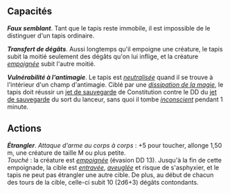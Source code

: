 ## Capacités
_**Faux semblant**_. Tant que le tapis reste immobile, il est impossible de le distinguer d'un tapis ordinaire.

_**Transfert de dégâts**_. Aussi longtemps qu'il empoigne une créature, le tapis subit la moitié seulement des dégâts qu'on lui inflige, et la créature [_empoignée_](/gerer-la-sante-du-personnage/#empoigne) subit l'autre moitié.

_**Vulnérabilité à l'antimagie**_. Le tapis est [_neutralisée_](/gerer-la-sante-du-personnage/#neutralise) quand il se trouve à l'intérieur d'un champ d'antimagie. Ciblé par une [_dissipation de la magie_](/grimoire/dissipation-de-la-magie/), le tapis doit réussir un [jet de sauvegarde](/utiliser-les-caracteristiques/#jets-de-sauvegarde) de Constitution contre le DD du [jet de sauvegarde](/utiliser-les-caracteristiques/#jets-de-sauvegarde) du sort du lanceur, sans quoi il tombe [_inconscient_](/gerer-la-sante-du-personnage/#inconscient) pendant 1 minute.

## Actions
_**Étrangler**_. _Attaque d'arme au corps à corps_ : +5 pour toucher, allonge 1,50 m, une créature de taille M ou plus petite.  
_Touché_ : la créature est [_empoignée_](/gerer-la-sante-du-personnage/#empoigne) (évasion DD 13). Jusqu'à la fin de cette empoignade, la cible est [_entravée_](/gerer-la-sante-du-personnage/#entrave), [_aveuglée_](/gerer-la-sante-du-personnage/#aveugle) et risque de s'asphyxier, et le tapis ne peut pas étrangler une autre cible. De plus, au début de chacun des tours de la cible, celle-ci subit 10 (2d6+3) dégâts contondants.
